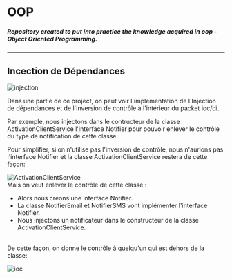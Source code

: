 # OOP
##### Repository created to put into practice the knowledge acquired in oop - Object Oriented Programming.<br>

---
Incection de Dépendances
---
![injection](https://github.com/miriafassarella/OOP/assets/43910212/d214990b-3a79-4bd9-a46f-c734cc666d3e)

Dans une partie de ce project, on peut voir l'implementation de l'Injection de dépendances et de l'Inversion de contrôle à l'intérieur du packet ioc/di.<br>

Par exemple, nous injectons dans le contructeur de la classe ActivationClientService l'interface Notifier pour pouvoir enlever le contrôle du type de notification de cette classe.
  
Pour simplifier, si on n'utilise pas l'inversion de contrôle, nous n'aurions pas l'interface Notifier et la classe ActivationClientService restera de cette façon: 

![ActivationClientService](https://github.com/miriafassarella/OOP/assets/43910212/6a2b10bd-c83b-4ac4-8544-b4394f15f477)
<br>Mais on veut enlever le contrôle de cette classe :  
- Alors nous créons une interface Notifier.
- La classe NotifierEmail et NotifierSMS vont implémenter l'interface Notifier.
- Nous injectons un notificateur dans le constructeur de la classe ActivationClientService.
  
<br>De cette façon, on donne le contrôle à quelqu'un qui est dehors de la classe:
<br>
  

![ioc](https://github.com/miriafassarella/OOP/assets/43910212/5faa9e9c-e8d1-4f29-9f2f-365f252c2623)

